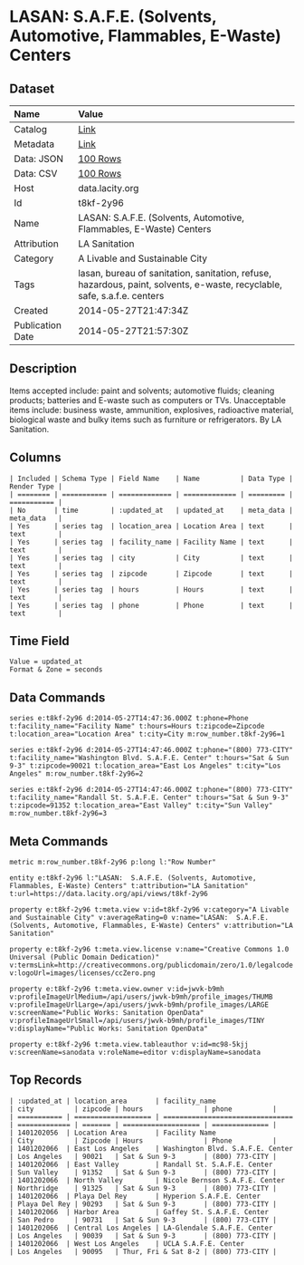 # LASAN: S.A.F.E. (Solvents, Automotive, Flammables, E-Waste) Centers

## Dataset

| Name | Value |
| :--- | :---- |
| Catalog | [Link](https://catalog.data.gov/dataset/lasan-s-a-f-e-solvents-automotive-flammables-e-waste-centers) |
| Metadata | [Link](https://data.lacity.org/api/views/t8kf-2y96) |
| Data: JSON | [100 Rows](https://data.lacity.org/api/views/t8kf-2y96/rows.json?max_rows=100) |
| Data: CSV | [100 Rows](https://data.lacity.org/api/views/t8kf-2y96/rows.csv?max_rows=100) |
| Host | data.lacity.org |
| Id | t8kf-2y96 |
| Name | LASAN: S.A.F.E. (Solvents, Automotive, Flammables, E-Waste) Centers |
| Attribution | LA Sanitation |
| Category | A Livable and Sustainable City |
| Tags | lasan, bureau of sanitation, sanitation, refuse, hazardous, paint, solvents, e-waste, recyclable, safe, s.a.f.e. centers |
| Created | 2014-05-27T21:47:34Z |
| Publication Date | 2014-05-27T21:57:30Z |

## Description

Items accepted include: paint and solvents; automotive fluids; cleaning products; batteries and E-waste such as computers or TVs. Unacceptable items include: business waste, ammunition, explosives, radioactive material, biological waste and bulky items such as furniture or refrigerators.  By LA Sanitation.

## Columns

```ls
| Included | Schema Type | Field Name    | Name          | Data Type | Render Type |
| ======== | =========== | ============= | ============= | ========= | =========== |
| No       | time        | :updated_at   | updated_at    | meta_data | meta_data   |
| Yes      | series tag  | location_area | Location Area | text      | text        |
| Yes      | series tag  | facility_name | Facility Name | text      | text        |
| Yes      | series tag  | city          | City          | text      | text        |
| Yes      | series tag  | zipcode       | Zipcode       | text      | text        |
| Yes      | series tag  | hours         | Hours         | text      | text        |
| Yes      | series tag  | phone         | Phone         | text      | text        |
```

## Time Field

```ls
Value = updated_at
Format & Zone = seconds
```

## Data Commands

```ls
series e:t8kf-2y96 d:2014-05-27T14:47:36.000Z t:phone=Phone t:facility_name="Facility Name" t:hours=Hours t:zipcode=Zipcode t:location_area="Location Area" t:city=City m:row_number.t8kf-2y96=1

series e:t8kf-2y96 d:2014-05-27T14:47:46.000Z t:phone="(800) 773-CITY" t:facility_name="Washington Blvd. S.A.F.E. Center" t:hours="Sat & Sun 9-3" t:zipcode=90021 t:location_area="East Los Angeles" t:city="Los Angeles" m:row_number.t8kf-2y96=2

series e:t8kf-2y96 d:2014-05-27T14:47:46.000Z t:phone="(800) 773-CITY" t:facility_name="Randall St. S.A.F.E. Center" t:hours="Sat & Sun 9-3" t:zipcode=91352 t:location_area="East Valley" t:city="Sun Valley" m:row_number.t8kf-2y96=3
```

## Meta Commands

```ls
metric m:row_number.t8kf-2y96 p:long l:"Row Number"

entity e:t8kf-2y96 l:"LASAN:  S.A.F.E. (Solvents, Automotive, Flammables, E-Waste) Centers" t:attribution="LA Sanitation" t:url=https://data.lacity.org/api/views/t8kf-2y96

property e:t8kf-2y96 t:meta.view v:id=t8kf-2y96 v:category="A Livable and Sustainable City" v:averageRating=0 v:name="LASAN:  S.A.F.E. (Solvents, Automotive, Flammables, E-Waste) Centers" v:attribution="LA Sanitation"

property e:t8kf-2y96 t:meta.view.license v:name="Creative Commons 1.0 Universal (Public Domain Dedication)" v:termsLink=http://creativecommons.org/publicdomain/zero/1.0/legalcode v:logoUrl=images/licenses/ccZero.png

property e:t8kf-2y96 t:meta.view.owner v:id=jwvk-b9mh v:profileImageUrlMedium=/api/users/jwvk-b9mh/profile_images/THUMB v:profileImageUrlLarge=/api/users/jwvk-b9mh/profile_images/LARGE v:screenName="Public Works: Sanitation OpenData" v:profileImageUrlSmall=/api/users/jwvk-b9mh/profile_images/TINY v:displayName="Public Works: Sanitation OpenData"

property e:t8kf-2y96 t:meta.view.tableauthor v:id=mc98-5kjj v:screenName=sanodata v:roleName=editor v:displayName=sanodata
```

## Top Records

```ls
| :updated_at | location_area       | facility_name                    | city          | zipcode | hours               | phone          | 
| =========== | =================== | ================================ | ============= | ======= | =================== | ============== | 
| 1401202056  | Location Area       | Facility Name                    | City          | Zipcode | Hours               | Phone          | 
| 1401202066  | East Los Angeles    | Washington Blvd. S.A.F.E. Center | Los Angeles   | 90021   | Sat & Sun 9-3       | (800) 773-CITY | 
| 1401202066  | East Valley         | Randall St. S.A.F.E. Center      | Sun Valley    | 91352   | Sat & Sun 9-3       | (800) 773-CITY | 
| 1401202066  | North Valley        | Nicole Bernson S.A.F.E. Center   | Northridge    | 91325   | Sat & Sun 9-3       | (800) 773-CITY | 
| 1401202066  | Playa Del Rey       | Hyperion S.A.F.E. Center         | Playa Del Rey | 90293   | Sat & Sun 9-3       | (800) 773-CITY | 
| 1401202066  | Harbor Area         | Gaffey St. S.A.F.E. Center       | San Pedro     | 90731   | Sat & Sun 9-3       | (800) 773-CITY | 
| 1401202066  | Central Los Angeles | LA-Glendale S.A.F.E. Center      | Los Angeles   | 90039   | Sat & Sun 9-3       | (800) 773-CITY | 
| 1401202066  | West Los Angeles    | UCLA S.A.F.E. Center             | Los Angeles   | 90095   | Thur, Fri & Sat 8-2 | (800) 773-CITY | 
```